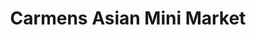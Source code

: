 ---
title: "Carmens Asian Mini Market"
url: /llandudno/carmens-asian-mini-market/
shop: convenience
---
